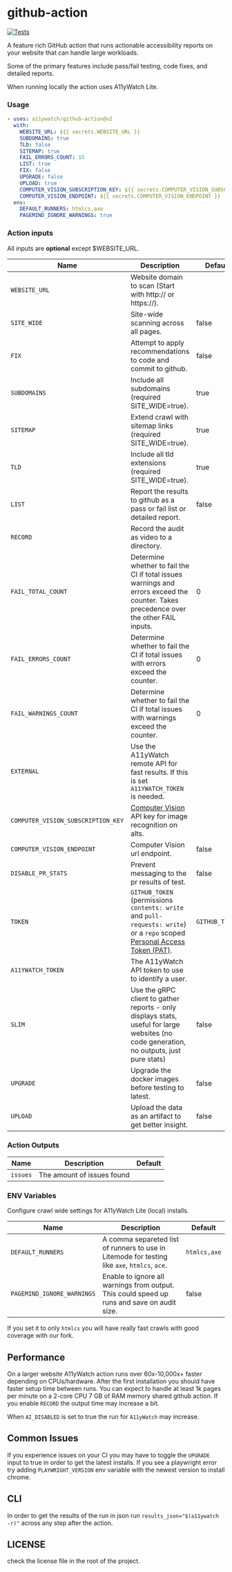 # github-action

[![Tests](https://github.com/a11ywatch/github-actions/actions/workflows/action.yml/badge.svg)](https://github.com/a11ywatch/github-actions/actions/workflows/action.yml)

A feature rich GitHub action that runs actionable accessibility reports on your website that can handle large workloads.

Some of the primary features include pass/fail testing, code fixes, and detailed reports.

When running locally the action uses A11yWatch Lite.

### Usage

```yaml
- uses: a11ywatch/github-action@v2
  with:
    WEBSITE_URL: ${{ secrets.WEBSITE_URL }}
    SUBDOMAINS: true
    TLD: false
    SITEMAP: true
    FAIL_ERRORS_COUNT: 15
    LIST: true
    FIX: false
    UPGRADE: false
    UPLOAD: true
    COMPUTER_VISION_SUBSCRIPTION_KEY: ${{ secrets.COMPUTER_VISION_SUBSCRIPTION_KEY }}
    COMPUTER_VISION_ENDPOINT: ${{ secrets.COMPUTER_VISION_ENDPOINT }}
  env: 
    DEFAULT_RUNNERS: htmlcs,axe
    PAGEMIND_IGNORE_WARNINGS: true
```

### Action inputs

All inputs are **optional** except $WEBSITE_URL.

| Name                               | Description                                                                                                                                                                                                              | Default        |
| ---------------------------------- | ------------------------------------------------------------------------------------------------------------------------------------------------------------------------------------------------------------------------ | -------------- |
| `WEBSITE_URL`                      | Website domain to scan (Start with http:// or https://).                                                                                                                                                                 |                |
| `SITE_WIDE`                        | Site-wide scanning across all pages.                                                                                                                                                                                     | false          |
| `FIX`                              | Attempt to apply recommendations to code and commit to github.                                                                                                                                                           | false          |
| `SUBDOMAINS`                       | Include all subdomains (required SITE_WIDE=true).                                                                                                                                                                        | true           |
| `SITEMAP`                          | Extend crawl with sitemap links (required SITE_WIDE=true).                                                                                                                                                               | true           |
| `TLD`                              | Include all tld extensions (required SITE_WIDE=true).                                                                                                                                                                    | true           |
| `LIST`                             | Report the results to github as a pass or fail list or detailed report.                                                                                                                                                  | false          |
| `RECORD`                           | Record the audit as video to a directory.                                                                                                                                                                                |                |
| `FAIL_TOTAL_COUNT`                 | Determine whether to fail the CI if total issues warnings and errors exceed the counter. Takes precedence over the other FAIL inputs.                                                                                    | 0              |
| `FAIL_ERRORS_COUNT`                | Determine whether to fail the CI if total issues with errors exceed the counter.                                                                                                                                         | 0              |
| `FAIL_WARNINGS_COUNT`              | Determine whether to fail the CI if total issues with warnings exceed the counter.                                                                                                                                       | 0              |
| `EXTERNAL`                         | Use the A11yWatch remote API for fast results. If this is set `A11YWATCH_TOKEN` is needed.                                                                                                                               |                |
| `COMPUTER_VISION_SUBSCRIPTION_KEY` | [Computer Vision](https://azure.microsoft.com/en-us/services/cognitive-services/computer-vision/#overview) API key for image recognition on alts.                                                                        |                |
| `COMPUTER_VISION_ENDPOINT`         | Computer Vision url endpoint.                                                                                                                                                                                            | false          |
| `DISABLE_PR_STATS`                 | Prevent messaging to the pr results of test.                                                                                                                                                                             | false          |
| `TOKEN`                            | `GITHUB_TOKEN` (permissions `contents: write` and `pull-requests: write`) or a `repo` scoped [Personal Access Token (PAT)](https://docs.github.com/en/github/authenticating-to-github/creating-a-personal-access-token). | `GITHUB_TOKEN` |
| `A11YWATCH_TOKEN`                  | The A11yWatch API token to use to identify a user.                                                                                                                                                                       |                |
| `SLIM`                             | Use the gRPC client to gather reports - only displays stats, useful for large websites (no code generation, no outputs, just pure stats)                                                                                 | false          |
| `UPGRADE`                          | Upgrade the docker images before testing to latest.                                                                                                                                                                      | false          |
| `UPLOAD`                           | Upload the data as an artifact to get better insight.                                                                                                                                                                    | false          |

### Action Outputs

| Name     | Description                | Default |
| -------- | -------------------------- | ------- |
| `issues` | The amount of issues found |         |

### ENV Variables

Configure crawl wide settings for A11yWatch Lite (local) installs.

| Name                       | Description                                                                                   | Default      |
| -------------------------- | --------------------------------------------------------------------------------------------- | ------------ |
| `DEFAULT_RUNNERS`          | A comma separeted list of runners to use in Litemode for testing like `axe`, `htmlcs`, `ace`. | `htmlcs,axe` |
| `PAGEMIND_IGNORE_WARNINGS` | Enable to ignore all warnings from output. This could speed up runs and save on audit size.   | false        |

If you set it to only `htmlcs` you will have really fast crawls with good coverage with our fork.

## Performance

On a larger website A11yWatch action runs over 60x-10,000x+ faster depending on CPUs/hardware. After the first installation you should have faster setup time between runs.
You can expect to handle at least 1k pages per minute on a 2-core CPU 7 GB of RAM memory shared github action. If you enable `RECORD` the output time may increase a bit.

When `AI_DISABLED` is set to true the run for `A11yWatch` may increase.

## Common Issues

If you experience issues on your CI you may have to toggle the `UPGRADE` input to true in order to get the latest installs. If you see
a playwright error try adding `PLAYWRIGHT_VERSION` env variable with the newest version to install chrome.

## CLI

In order to get the results of the run in json run `results_json="$(a11ywatch -r)"` across any step after the action.

## LICENSE

check the license file in the root of the project.
